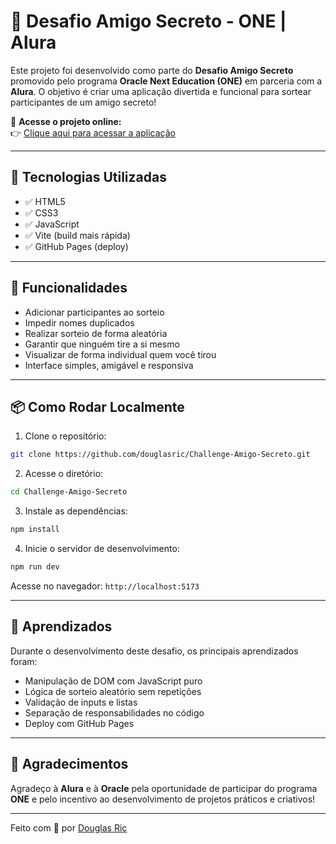 # 🎁 Desafio Amigo Secreto - ONE | Alura

Este projeto foi desenvolvido como parte do **Desafio Amigo Secreto** promovido pelo programa **Oracle Next Education (ONE)** em parceria com a **Alura**. O objetivo é criar uma aplicação divertida e funcional para sortear participantes de um amigo secreto!

🔗 **Acesse o projeto online:**  
👉 [Clique aqui para acessar a aplicação](https://douglasric.github.io/Challenge-Amigo-Secreto/)

---

## 🚀 Tecnologias Utilizadas

- ✅ HTML5  
- ✅ CSS3  
- ✅ JavaScript  
- ✅ Vite (build mais rápida)
- ✅ GitHub Pages (deploy)

---

## 🎯 Funcionalidades

- Adicionar participantes ao sorteio
- Impedir nomes duplicados
- Realizar sorteio de forma aleatória
- Garantir que ninguém tire a si mesmo
- Visualizar de forma individual quem você tirou
- Interface simples, amigável e responsiva

---

## 📦 Como Rodar Localmente

1. Clone o repositório:

```bash
git clone https://github.com/douglasric/Challenge-Amigo-Secreto.git
```

2. Acesse o diretório:

```bash
cd Challenge-Amigo-Secreto
```

3. Instale as dependências:

```bash
npm install
```

4. Inicie o servidor de desenvolvimento:

```bash
npm run dev
```

Acesse no navegador: `http://localhost:5173`

---

## 🧠 Aprendizados

Durante o desenvolvimento deste desafio, os principais aprendizados foram:

- Manipulação de DOM com JavaScript puro
- Lógica de sorteio aleatório sem repetições
- Validação de inputs e listas
- Separação de responsabilidades no código
- Deploy com GitHub Pages

---

## 🙌 Agradecimentos

Agradeço à **Alura** e à **Oracle** pela oportunidade de participar do programa **ONE** e pelo incentivo ao desenvolvimento de projetos práticos e criativos!

---

Feito com 💙 por [Douglas Ric](https://github.com/douglasric)
